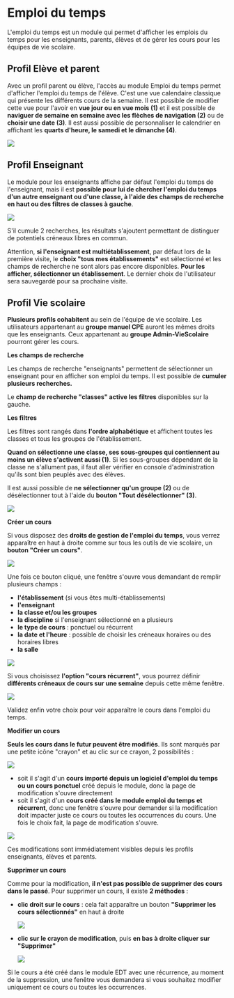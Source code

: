 # Emploi du temps

L'emploi du temps est un module qui permet d'afficher les emplois du temps pour les enseignants, parents, élèves et de gérer les cours pour les équipes de vie scolaire.

## Profil Elève et parent
Avec un profil parent ou élève, l'accès au module Emploi du temps permet d'afficher l'emploi du temps de l'élève. C'est une vue calendaire classique qui présente les différents cours de la semaine.
Il est possible de modifier cette vue pour l'avoir en **vue jour ou en vue mois (1)** et il est possible de **naviguer de semaine en semaine avec les flèches de navigation (2)** ou de **choisir une date (3)**. Il est aussi possible de personnaliser le calendrier en affichant les **quarts d'heure, le samedi et le dimanche (4)**.

![](.gitbook/assets/1calendaire_parents_enfants.png)

## Profil Enseignant
Le module pour les enseignants affiche par défaut l'emploi du temps de l'enseignant, mais il est **possible pour lui de chercher l'emploi du temps d'un autre enseignant ou d'une classe, à l'aide des champs de recherche en haut ou des filtres de classes à gauche**.

![](.gitbook/assets/2calendaire_enseignant.png)

S'il cumule 2 recherches, les résultats s'ajoutent permettant de distinguer de potentiels créneaux libres en commun.

Attention, **si l'enseignant est multiétablissement**, par défaut lors de la première visite, le **choix "tous mes établissements"** est sélectionné et les champs de recherche ne sont alors pas encore disponibles. **Pour les afficher, sélectionner un établissement**.
Le dernier choix de l'utilisateur sera sauvegardé pour sa prochaine visite.

## Profil Vie scolaire
**Plusieurs profils cohabitent** au sein de l'équipe de vie scolaire.
Les utilisateurs appartenant au **groupe manuel CPE** auront les mêmes droits que les enseignants.
Ceux appartenant au **groupe Admin-VieScolaire** pourront gérer les cours.

**Les champs de recherche**

Les champs de recherche "enseignants" permettent de sélectionner un enseignant pour en afficher son emploi du temps. Il est possible de **cumuler plusieurs recherches.**

Le **champ de recherche "classes" active les filtres** disponibles sur la gauche.

**Les filtres**

Les filtres sont rangés dans **l'ordre alphabétique** et affichent toutes les classes et tous les groupes de l'établissement.

**Quand on sélectionne une classe, ses sous-groupes qui contiennent au moins un élève s'activent aussi (1)**. Si les sous-groupes dépendant de la classe ne s'allument pas, il faut aller vérifier en console d'administration qu'ils sont bien peuplés avec des élèves.

Il est aussi possible de **ne sélectionner qu'un groupe (2)** ou de désélectionner tout à l'aide du **bouton "Tout désélectionner" (3)**.

![](.gitbook/assets/3filtres.png)

**Créer un cours**

Si vous disposez des **droits de gestion de l'emploi du temps**, vous verrez apparaître en haut à droite comme sur tous les outils de vie scolaire, un **bouton "Créer un cours"**.

![](.gitbook/assets/4creer_cours.png)

Une fois ce bouton cliqué, une fenêtre s'ouvre vous demandant de remplir plusieurs champs :
- **l'établissement** (si vous êtes multi-établissements)
- **l'enseignant**
- **la classe et/ou les groupes**
- **la discipline** si l'enseignant sélectionné en a plusieurs
- **le type de cours** : ponctuel ou récurrent
- **la date et l'heure** : possible de choisir les créneaux horaires ou des horaires libres
- **la salle**

![](.gitbook/assets/4champs_cours.png)

Si vous choisissez **l'option "cours récurrent"**, vous pourrez définir **différents créneaux de cours sur une semaine** depuis cette même fenêtre.

![](.gitbook/assets/4recurrence.png)

Validez enfin votre choix pour voir apparaître le cours dans l'emploi du temps.

**Modifier un cours**

**Seuls les cours dans le futur peuvent être modifiés**. Ils sont marqués par une petite icône "crayon" et au clic sur ce crayon, 2 possibilités :

![](.gitbook/assets/5crayon.png)

- soit il s'agit d'un **cours importé depuis un logiciel d'emploi du temps ou un cours ponctuel** créé depuis le module, donc la page de modification s'ouvre directement
- soit il s'agit d'un **cours créé dans le module emploi du temps et récurrent**, donc une fenêtre s'ouvre pour demander si la modification doit impacter juste ce cours ou toutes les occurrences du cours. Une fois le choix fait, la page de modification s'ouvre.

![](.gitbook/assets/5occurences.png)

Ces modifications sont immédiatement visibles depuis les profils enseignants, élèves et parents.

**Supprimer un cours**

Comme pour la modification, **il n'est pas possible de supprimer des cours dans le passé**.
Pour supprimer un cours, il existe **2 méthodes** :
- **clic droit sur le cours** : cela fait apparaître un bouton **"Supprimer les cours sélectionnés"** en haut à droite

    ![](.gitbook/assets/6suppression.png)

- **clic sur le crayon de modification**, puis **en bas à droite cliquer sur "Supprimer"**
    
    ![](.gitbook/assets/6suppression_modification.png)

Si le cours a été créé dans le module EDT avec une récurrence, au moment de la suppression, une fenêtre vous demandera si vous souhaitez modifier uniquement ce cours ou toutes les occurrences.
